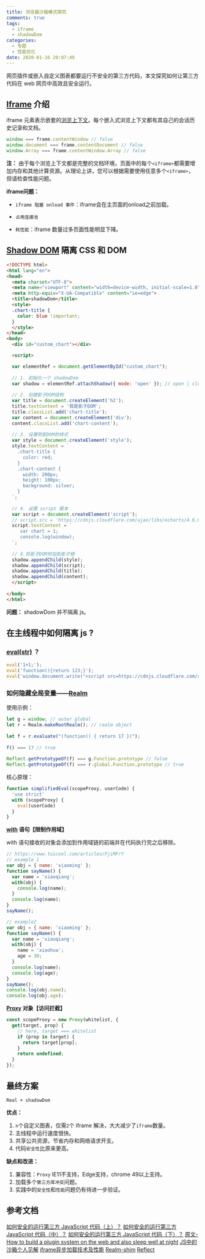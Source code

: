 ```yaml
---
title: 浏览器沙箱模式探究
comments: true
tags:
  - iframe
  - shadowDom
categories:
  - 专题
  - 性能优化
date: 2020-01-16 20:07:49
---
```



网页插件或嵌入自定义图表都要运行不安全的第三方代码，本文探究如何让第三方代码在 web 网页中高效且安全运行。
<!--more-->

## [Iframe](https://developer.mozilla.org/en-US/docs/Web/HTML/Element/iframe) 介绍

iframe 元素表示嵌套的[浏览上下文](https://developer.mozilla.org/en-US/docs/Glossary/browsing_context)。每个嵌入式浏览上下文都有其自己的会话历史记录和文档。

```js
window === frame.contentWindow // false
window.document === frame.contentDocument // false
window.Array === frame.contentWindow.Array // false
```

**注：** 由于每个浏览上下文都是完整的文档环境，页面中的每个`<iframe>`都需要增加内存和其他计算资源。从理论上讲，您可以根据需要使用任意多个`<iframe>`，但请检查性能问题。

**iframe问题：**

* `iframe 阻塞 onload 事件`：iframe会在主页面的onload之前加载。

* `占用连接池`

* `耗性能`：iframe 数量过多页面性能明显下降。

## [Shadow DOM](https://developer.mozilla.org/en-US/docs/Web/Web_Components/Using_shadow_DOM) 隔离 CSS 和 DOM

```html
<!DOCTYPE html>
<html lang="en">
<head>
  <meta charset="UTF-8">
  <meta name="viewport" content="width=device-width, initial-scale=1.0">
  <meta http-equiv="X-UA-Compatible" content="ie=edge">
  <title>shadowDom</title>
  <style>
  .chart-title {
    color: blue !important;
  }
  </style>
</head>
<body>
  <div id="custom_chart"></div>

  <script>

  var elementRef = document.getElementById("custom_chart");
  
  // 1. 初始化一个 shadowDom
  var shadow = elementRef.attachShadow({ mode: 'open' }); // open | closed(elementRef.shadowRoot = null)
  
  // 2. 创建影子DOM结构
  var title = document.createElement('h2');
  title.textContent = '我是影子DOM';
  title.classList.add('chart-title');
  var content = document.createElement('div');
  content.classList.add('chart-content');
  
  // 3. 设置阴影DOM的样式
  var style = document.createElement('style');
  style.textContent = `
    .chart-title {
      color: red;
    }
    .chart-content {
      width: 200px;
      height: 100px;
      background: silver;
    }
  `;
  
  // 4. 设置 script 脚本
  var script = document.createElement('script');
  // script.src = 'https://cdnjs.cloudflare.com/ajax/libs/echarts/4.6.0/echarts.min.js';
  script.textContent = `
     var chart = 1;
     console.log(window);
  `;
  
  // 4.将影子DOM附加到影子根
  shadow.appendChild(style);
  shadow.appendChild(script);
  shadow.appendChild(title);
  shadow.appendChild(content);
  </script>
  
</body>
</html>
```
**问题：** shadowDom 并不隔离 js。

## 在主线程中如何隔离 js ?

### [eval(str)](https://developer.mozilla.org/zh-CN/docs/Web/JavaScript/Reference/Global_Objects/eval) ？

```js
eval('1+1;');
eval('function(){return 123;}');
eval('window.document.write("<script src=https://cdnjs.cloudflare.com/ajax/libs/echarts/4.6.0/echarts.min.js></script>")');
```

### 如何隐藏全局变量——[Realm](https://github.com/tc39/proposal-realms/#ecmascript-spec-proposal-for-realms-api)

使用示例：

```js
let g = window; // outer global
let r = Realm.makeRootRealm(); // realm object
 
let f = r.evaluate("(function() { return 17 })");
 
f() === 17 // true
 
Reflect.getPrototypeOf(f) === g.Function.prototype // false
Reflect.getPrototypeOf(f) === r.global.Function.prototype // true

```

核心原理：

```js
function simplifiedEval(scopeProxy, userCode) {
  'use strict'
  with (scopeProxy) {
    eval(userCode)
  }
}
```

**[with](https://developer.mozilla.org/zh-CN/docs/Web/JavaScript/Reference/Statements/with) 语句【限制作用域】**

with 语句接收的对象会添加到作用域链的前端并在代码执行完之后移除。

```js
// https://www.tuicool.com/articles/FjiMFrY
// example 1
var obj = { name: 'xiaoming' };
function sayName() {
  var name = 'xiaoqiang';
  with(obj) {
    console.log(name);
  }
  console.log(name);
}
sayName();

// example2
var obj = { name: 'xiaoming' };
function sayName() {
  var name = 'xiaoqiang';
  with(obj) {
    name = 'xiaohua';
    age = 30;
  }
  console.log(name);
  console.log(age);
}
sayName();
console.log(obj.name);
console.log(obj.age);
```

**[Proxy](https://developer.mozilla.org/zh-CN/docs/Web/JavaScript/Reference/Global_Objects/Proxy) 对象【访问拦截】**


```js
const scopeProxy = new Proxy(whitelist, {
  get(target, prop) {
    // here, target === whitelist
    if (prop in target) {
      return target[prop];
    }
    return undefined;
  }
});
```

## 最终方案

`Real + shadowDom`

**优点：**

1. `n`个自定义图表，仅需`2`个 iframe 解决，大大减少了`iframe`数量。
2. 主线程中运行速度很快。
3. 共享公共资源，节省内存和网络请求开支。
4. 代码`安全性`比原来更高。

**缺点和改进：**
1. 兼容性：`Proxy` IE11不支持，Edge支持，chrome 49以上支持。
2. 加载多个`第三方库冲突`问题。
3. 实践中的`安全性`和`性能`问题仍有待进一步验证。

## 参考文档
[如何安全的运行第三方 JavaScript 代码（上）？](https://www.infoq.cn/article/LDV1D4ASVSpT8H7PVCvr)
[如何安全的运行第三方 JavaScript 代码（中）？](https://www.infoq.cn/article/5KosuiHOeBL4tbXk0HkH)
[如何安全的运行第三方 JavaScript 代码（下）？](https://www.infoq.cn/article/SaCHSl6KW7b7erkJHIiH)
[原文-How to build a plugin system on the web and also sleep well at night](https://www.figma.com/blog/how-we-built-the-figma-plugin-system/)
[JS中的沙箱个人见解](https://chinese.freecodecamp.org/forum/t/topic/587)
[iframe异步加载技术及性能](https://www.open-open.com/solution/view/1319458447249)
[Realm-shim](https://github.com/tc39/proposal-realms/#ecmascript-spec-proposal-for-realms-api)
[Reflect](https://developer.mozilla.org/zh-CN/docs/Web/JavaScript/Reference/Global_Objects/Reflect)